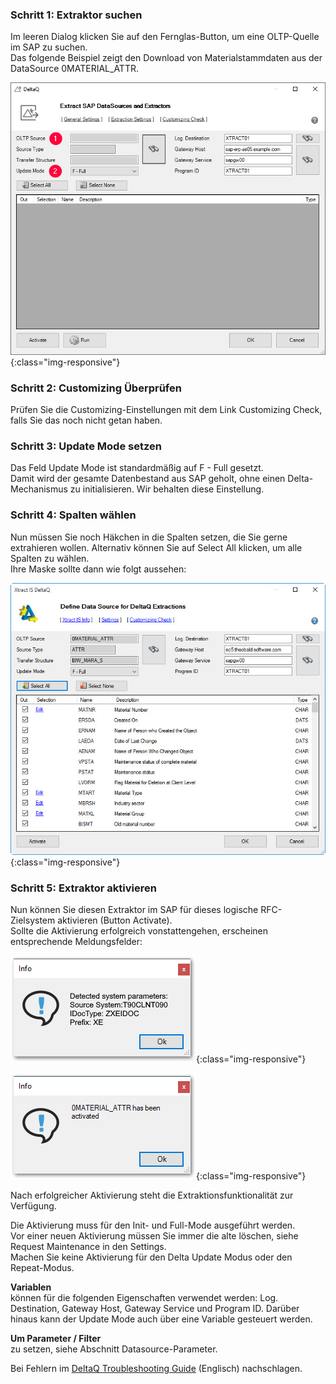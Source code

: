 ### Schritt 1: Extraktor suchen

Im leeren Dialog klicken Sie auf den Fernglas-Button, um eine OLTP-Quelle im SAP zu suchen.<br>
Das folgende Beispiel zeigt den Download von Materialstammdaten aus der DataSource 0MATERIAL_ATTR.

![search-ds-mat-attr](/img/content/search-ds-mat-attr.png){:class="img-responsive"}

### Schritt 2: Customizing Überprüfen 

Prüfen Sie die Customizing-Einstellungen mit dem Link Customizing Check, falls Sie das noch nicht getan haben.


### Schritt 3: Update Mode setzen 

Das Feld Update Mode ist standardmäßig auf F - Full gesetzt. <br>
Damit wird der gesamte Datenbestand aus SAP geholt, ohne einen Delta-Mechanismus zu initialisieren. Wir behalten diese Einstellung. 

### Schritt 4: Spalten wählen

Nun müssen Sie noch Häkchen in die Spalten setzen, die Sie gerne extrahieren wollen. Alternativ können Sie auf Select All klicken, um alle Spalten zu wählen. <br>
Ihre Maske sollte dann wie folgt aussehen:

![Deltaq-Define-Data-Source-Filled](/img/content/Deltaq-Define-Data-Source-Filled.png){:class="img-responsive"}

### Schritt 5: Extraktor aktivieren 

Nun können Sie diesen Extraktor im SAP für dieses logische RFC-Zielsystem aktivieren (Button Activate). <br>
Sollte die Aktivierung erfolgreich vonstattengehen, erscheinen entsprechende Meldungsfelder:

![Deltaq-System-Parameters-Info](/img/content/Deltaq-System-Parameters-Info.png){:class="img-responsive"}

![Deltaq-Generation-Successfull-Info](/img/content/Deltaq-Generation-Successfull-Info.png){:class="img-responsive"}

Nach erfolgreicher Aktivierung steht die Extraktionsfunktionalität zur Verfügung.

Die Aktivierung muss für den Init- und Full-Mode ausgeführt werden. <br>
Vor einer neuen Aktivierung müssen Sie immer die alte löschen, siehe Request Maintenance in den Settings. <br>
Machen Sie keine Aktivierung für den Delta Update Modus oder den Repeat-Modus. 

**Variablen** <br> können für die folgenden Eigenschaften verwendet werden: Log. <br>Destination, Gateway Host, Gateway Service und Program ID. Darüber hinaus kann der Update Mode auch über eine Variable gesteuert werden. 

**Um Parameter / Filter** <br> zu setzen, siehe Abschnitt Datasource-Parameter.
 

Bei Fehlern im [DeltaQ Troubleshooting Guide](https://kb.theobald-software.com/troubleshooting/deltaq-troubleshooting-guide) (Englisch) nachschlagen.
